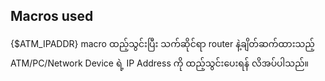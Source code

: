 Macros used
-
{$ATM_IPADDR} macro ထည့်သွင်းပြီး သက်ဆိုင်ရာ router နဲ့ချိတ်ဆက်ထားသည့် ATM/PC/Network Device ရဲ့ IP Address ကို ထည့်သွင်းပေးရန် လိအပ်ပါသည်။
